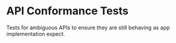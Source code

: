 # API Conformance Tests

Tests for ambiguous APIs to ensure they are still behaving as app implementation expect.
